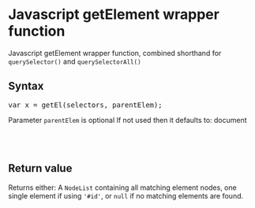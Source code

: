 # Javascript getElement wrapper function
Javascript getElement wrapper function, combined shorthand for <code>querySelector()</code> and <code>querySelectorAll()</code>

## Syntax
<pre>
var x = getEl(selectors, parentElem);
</pre>
Parameter <code>parentElem</code> is optional
If not used then it defaults to: document

<br />
<br />

## Return value
Returns either: A <code>NodeList</code> containing all matching element nodes, one single element if using <code>'#id'</code>, or <code>null</code> if no matching elements are found.
